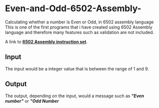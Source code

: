 # Even-and-Odd-6502-Assembly-
Calculating whether a number is Even or Odd, in 6502 assembly language
This is one of the first programs that i have created using 6502 Assembly language and therefore many features such as validation are not included. 

A link to **[6502 Assembly instruction set](http://www.obelisk.me.uk/6502/reference.html)**.

## Input
The input would be a integer value that is between the range of 1 and 9.

## Output 
The output, depending on the input, would a message such as ***"Even number"*** or ***"Odd Number***

